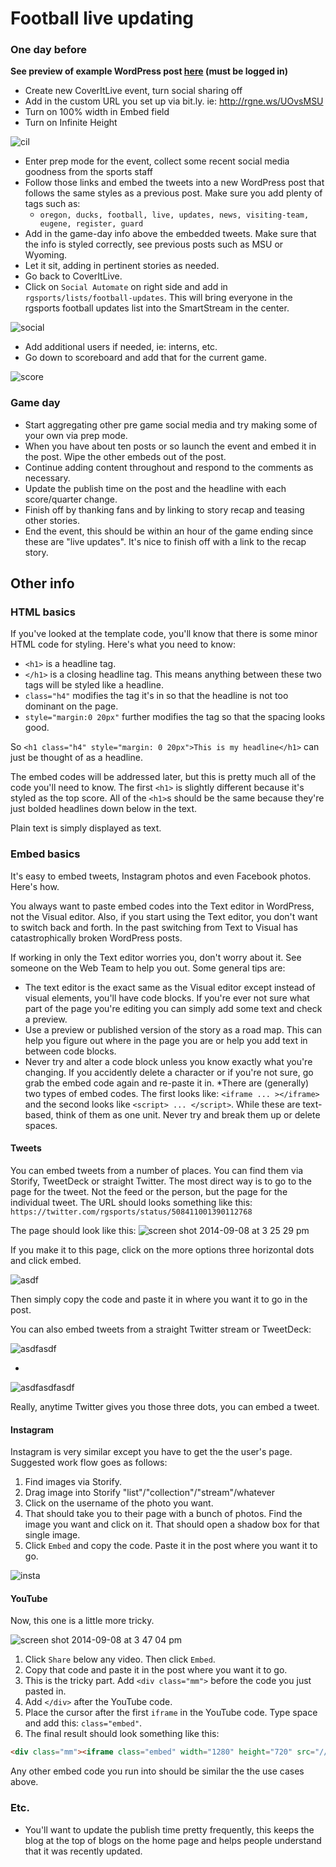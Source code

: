 # Football live updating

### One day before

**See preview of example WordPress post [here](http://blogs.registerguard.com/oregon-football/?p=21483&preview=true) (must be logged in)**


* Create new CoverItLive event, turn social sharing off
* Add in the custom URL you set up via bit.ly. ie: http://rgne.ws/UOvsMSU
* Turn on 100% width in Embed field
* Turn on Infinite Height


![cil](https://cloud.githubusercontent.com/assets/4853944/4328586/fa6a96de-3f87-11e4-8d85-ed8d9d0bf89c.gif)


* Enter prep mode for the event, collect some recent social media goodness from the sports staff
* Follow those links and embed the tweets into a new WordPress post that follows the same styles as a previous post. Make sure you add plenty of tags such as:
  * `oregon, ducks, football, live, updates, news, visiting-team, eugene, register, guard` 
* Add in the game-day info above the embedded tweets. Make sure that the info is styled correctly, see previous posts such as MSU or Wyoming.
* Let it sit, adding in pertinent stories as needed.
* Go back to CoverItLive.
* Click on `Social Automate` on right side and add in `rgsports/lists/football-updates`. This will bring everyone in the rgsports football updates list into the SmartStream in the center.

![social](https://cloud.githubusercontent.com/assets/4853944/4328758/2b3753e4-3f8b-11e4-94f6-ebc72351e4b7.gif)

* Add additional users if needed, ie: interns, etc.
* Go down to scoreboard and add that for the current game.

![score](https://cloud.githubusercontent.com/assets/4853944/4328780/621f1202-3f8b-11e4-97ca-a303f90dd5a3.gif)

### Game day

* Start aggregating other pre game social media and try making some of your own via prep mode.
* When you have about ten posts or so launch the event and embed it in the post. Wipe the other embeds out of the post.
* Continue adding content throughout and respond to the comments as necessary. 
* Update the publish time on the post and the headline with each score/quarter change.
* Finish off by thanking fans and by linking to story recap and teasing other stories.
* End the event, this should be within an hour of the game ending since these are "live updates". It's nice to finish off with a link to the recap story.

## Other info

### HTML basics

If you've looked at the template code, you'll know that there is some minor HTML code for styling. Here's what you need to know:

* `<h1>` is a headline tag.
* `</h1>` is a closing headline tag. This means anything between these two tags will be styled like a headline.
* `class="h4"` modifies the tag it's in so that the headline is not too dominant on the page.
* `style="margin:0 20px"` further modifies the tag so that the spacing looks good.

So `<h1 class="h4" style="margin: 0 20px">This is my headline</h1>` can just be thought of as a headline.

The embed codes will be addressed later, but this is pretty much all of the code you'll need to know. The first `<h1>` is slightly different because it's styled as the top score. All of the `<h1>`s should be the same because they're just bolded headlines down below in the text.

Plain text is simply displayed as text.

### Embed basics

It's easy to embed tweets, Instagram photos and even Facebook photos. Here's how.

You always want to paste embed codes into the Text editor in WordPress, not the Visual editor. Also, if you start using the Text editor, you don't want to switch back and forth. In the past switching from Text to Visual has catastrophically broken WordPress posts. 

If working in only the Text editor worries you, don't worry about it. See someone on the Web Team to help you out. Some general tips are:

* The text editor is the exact same as the Visual editor except instead of visual elements, you'll have code blocks. If you're ever not sure what part of the page you're editing you can simply add some text and check a preview.
* Use a preview or published version of the story as a road map. This can help you figure out where in the page you are or help you add text in between code blocks.
* Never try and alter a code block unless you know exactly what you're changing. If you accidently delete a character or if you're not sure, go grab the embed code again and re-paste it in.
*There are (generally) two types of embed codes. The first looks like: `<iframe ... ></iframe>` and the second looks like `<script> ... </script>`. While these are text-based, think of them as one unit. Never try and break them up or delete spaces. 

#### Tweets
You can embed tweets from a number of places. You can find them via Storify, TweetDeck or straight Twitter. The most direct way is to go to the page for the tweet. Not the feed or the person, but the page for the individual tweet. The URL should looks something like this: 
`https://twitter.com/rgsports/status/508411001390112768`

The page should look like this:
![screen shot 2014-09-08 at 3 25 29 pm](https://cloud.githubusercontent.com/assets/4853944/4193929/108eeb4c-37a7-11e4-8f08-f48bdfd0aa92.png)

If you make it to this page, click on the more options three horizontal dots and click embed.

![asdf](https://cloud.githubusercontent.com/assets/4853944/4194514/3cec7954-37af-11e4-83a0-4766af11fbe8.gif)

Then simply copy the code and paste it in where you want it to go in the post.


You can also embed tweets from a straight Twitter stream or TweetDeck:

![asdfasdf](https://cloud.githubusercontent.com/assets/4853944/4194588/d9913056-37af-11e4-9fac-f58f26cd8093.gif)

-

![asdfasdfasdf](https://cloud.githubusercontent.com/assets/4853944/4194625/ac2e1880-37b0-11e4-97e9-634cb4e725cf.gif)


Really, anytime Twitter gives you those three dots, you can embed a tweet.

#### Instagram

Instagram is very similar except you have to get the the user's page. Suggested work flow goes as follows:

1. Find images via Storify.
1. Drag image into Storify "list"/"collection"/"stream"/whatever
1. Click on the username of the photo you want.
1. That should take you to their page with a bunch of photos. Find the image you want and click on it. That should open a shadow box for that single image.
1. Click `Embed` and copy the code. Paste it in the post where you want it to go.

![insta](https://cloud.githubusercontent.com/assets/4853944/4194696/e877dcbc-37b1-11e4-8cff-ff6864a9d85a.gif)

#### YouTube

Now, this one is a little more tricky.

![screen shot 2014-09-08 at 3 47 04 pm](https://cloud.githubusercontent.com/assets/4853944/4194160/1add352e-37aa-11e4-9fdd-7bf5c8759165.png)

1. Click `Share` below any video. Then click `Embed`.
1. Copy that code and paste it in the post where you want it to go.
1. This is the tricky part. Add `<div class="mm">` before the code you just pasted in.
1. Add `</div>` after the YouTube code. 
1. Place the cursor after the first `iframe` in the YouTube code. Type space and add this: `class="embed"`.
1. The final result should look something like this:

```html
<div class="mm"><iframe class="embed" width="1280" height="720" src="//www.youtube.com/embed/m-RPwpcjTho?rel=0" frameborder="0" allowfullscreen></iframe></div>
```

Any other embed code you run into should be similar the the use cases above. 

### Etc.

* You'll want to update the publish time pretty frequently, this keeps the blog at the top of blogs on the home page and helps people understand that it was recently updated.

